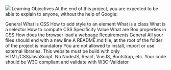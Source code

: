 <img src='https://www.google.com/url?sa=i&url=https%3A%2F%2Fwww.flaticon.es%2Ficono-gratis%2Fcss_919826&psig=AOvVaw2et21sLht8v__SOxaH3VQn&ust=1679590667418000&source=images&cd=vfe&ved=0CBAQjRxqFwoTCKjn8fqA8P0CFQAAAAAdAAAAABAE'>
Learning Objectives
At the end of this project, you are expected to be able to explain to anyone, without the help of Google:

General
What is CSS
How to add style to an element
What is a class
What is a selector
How to compute CSS Specificity Value
What are Box properties in CSS
How does the browser load a webpage
Requirements
General
All your files should end with a new line
A README.md file, at the root of the folder of the project is mandatory
You are not allowed to install, import or use external libraries. This website must be build with only HTML/CSS/JavaScript. No NodeJS, React, VueJS, Bootstrap, etc.
Your code should be W3C compliant and validate with W3C-Validator
